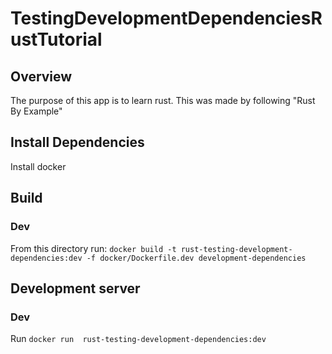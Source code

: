 # TestingDevelopmentDependenciesRustTutorial

## Overview
The purpose of this app is to learn rust. This was made by following "Rust By Example"

## Install Dependencies
Install docker

## Build
### Dev
From this directory run: `docker build -t rust-testing-development-dependencies:dev -f docker/Dockerfile.dev development-dependencies`

## Development server
### Dev
Run `docker run  rust-testing-development-dependencies:dev`